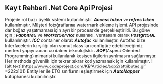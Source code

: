 ## Kayıt Rehberi .Net Core Api Projesi

Projede rol bazlı üyelik sistemi kullanılmıştır. ***Access token*** ve ***refres token*** kullanılmıştır.
Müşteri fotoğraflarına watermark ekleme işlemi, API projesinde dar boğaz yaşatmaması için ayrı bir process’de gerçekleştirildi. Bu görev için ; ***RabbitMQ*** ve ***WorkerService*** kullanıldı.
Veritabanı olarak ***PostgreSQL*** kullanılmıştır.
***IOC*** container olarak ***Autofac*** kullanılmıştır. Autofac bize Interfacelerin karşılığı olan somut class ları configüre edebileceğimiz merkezi yapıyı sunan container teknolojisidir.
***AOP***(Aspect Oriented Programming) mimarisi kullanılarak kesişen ilgilerin ayrılmasını sağlanmıştır. Her methoda güvenlik için tekrar tekrar kod yazmamak için kullanılmıştır.
![alt text](https://www.codeproject.com/KB/Articles/aop2/attributes.gif =222x101)
Entity ler ile DTO sınıflarını eşleştirmek için ***AutoMapper*** kütüphanesi kullanılmıştır.
